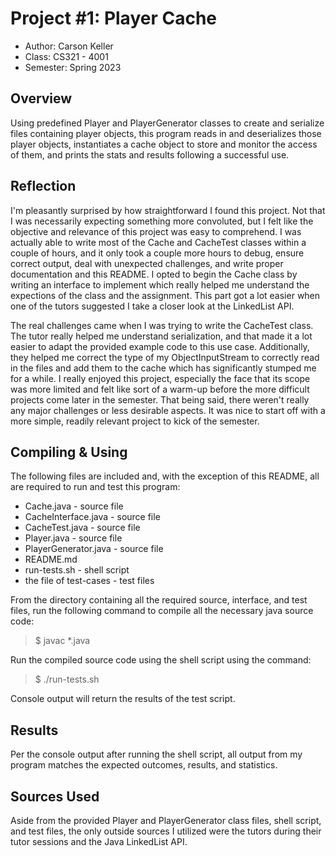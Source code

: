 # Project #1: Player Cache

* Author: Carson Keller
* Class: CS321 - 4001
* Semester: Spring 2023

## Overview

Using predefined Player and PlayerGenerator classes to create and serialize files
containing player objects, this program reads in and deserializes those player 
objects, instantiates a cache object to store and monitor the access of them, and 
prints the stats and results following a successful use.

## Reflection

I'm pleasantly surprised by how straightforward I found this project. Not that I
was necessarily expecting something more convoluted, but I felt like the objective
and relevance of this project was easy to comprehend. I was actually able to write
most of the Cache and CacheTest classes within a couple of hours, and it only took 
a couple more hours to debug, ensure correct output, deal with unexpected 
challenges, and write proper documentation and this README. I opted to begin the 
Cache class by writing an interface to implement which really helped me understand
the expections of the class and the assignment. This part got a lot easier when one
of the tutors suggested I take a closer look at the LinkedList API.

The real challenges came when I was trying to write the CacheTest class. The tutor
really helped me understand serialization, and that made it a lot easier to adapt
the provided example code to this use case. Additionally, they helped me correct the
type of my ObjectInputStream to correctly read in the files and add them to the
cache which has significantly stumped me for a while. I really enjoyed this project,
especially the face that its scope was more limited and felt like sort of a warm-up
before the more difficult projects come later in the semester. That being said, there
weren't really any major challenges or less desirable aspects. It was nice to start
off with a more simple, readily relevant project to kick of the semester.

## Compiling & Using

The following files are included and, with the exception of this README, all are 
required to run and test this program:

* Cache.java - source file
* CacheInterface.java - source file
* CacheTest.java - source file
* Player.java - source file
* PlayerGenerator.java - source file
* README.md
* run-tests.sh - shell script
* the file of test-cases - test files

From the directory containing all the required source, interface, and test files, run
the following command to compile all the necessary java source code:

> $ javac *.java

Run the compiled source code using the shell script using the command:

> $ ./run-tests.sh

Console output will return the results of the test script.

## Results

Per the console output after running the shell script, all output from my program
matches the expected outcomes, results, and statistics.

## Sources Used

Aside from the provided Player and PlayerGenerator class files, shell script, and 
test files, the only outside sources I utilized were the tutors during their tutor 
sessions and the Java LinkedList API.
